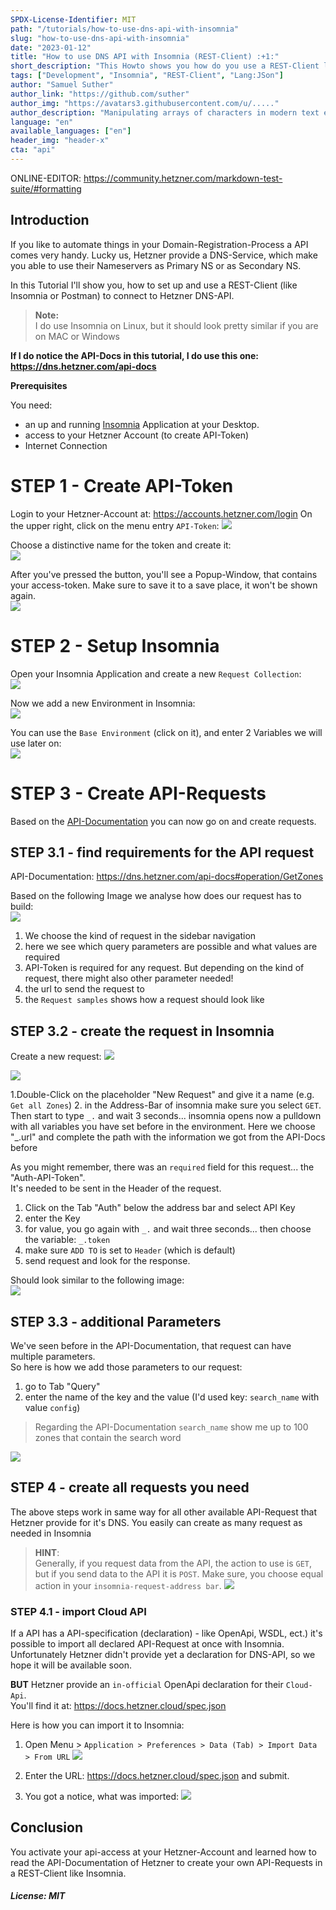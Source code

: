 ```yaml
---
SPDX-License-Identifier: MIT
path: "/tutorials/how-to-use-dns-api-with-insomnia"
slug: "how-to-use-dns-api-with-insomnia"
date: "2023-01-12"
title: "How to use DNS API with Insomnia (REST-Client) :+1:"
short_description: "This Howto shows you how do you use a REST-Client like `Insomnia` to work with the Hetzner DNS API"
tags: ["Development", "Insomnia", "REST-Client", "Lang:JSon"]
author: "Samuel Suther"
author_link: "https://github.com/suther"
author_img: "https://avatars3.githubusercontent.com/u/....."
author_description: "Manipulating arrays of characters in modern text editors that need more RAM than we used to fly to the moon. But it's super awesome..."
language: "en"
available_languages: ["en"]
header_img: "header-x"
cta: "api"
---
```



ONLINE-EDITOR: https://community.hetzner.com/markdown-test-suite/#formatting


## Introduction

If you like to automate things in your Domain-Registration-Process a API comes very handy. 
Lucky us, Hetzner provide a DNS-Service, which make you able to use their Nameservers as Primary NS or as Secondary NS.

In this Tutorial I'll show you, how to set up and use a REST-Client (like Insomnia or Postman) to connect to 
Hetzner DNS-API.

> **Note:**   
> I do use Insomnia on Linux, but it should look pretty similar if you are on MAC or Windows

**If I do notice the API-Docs in this tutorial, I do use this one: https://dns.hetzner.com/api-docs**


**Prerequisites**

You need:
* an up and running [Insomnia]() Application at your Desktop.
* access to your Hetzner Account (to create API-Token)
* Internet Connection


# STEP 1 - Create API-Token
Login to your Hetzner-Account at: https://accounts.hetzner.com/login
On the upper right, click on the menu entry `API-Token`: 
![](./images/hetzner_menu.jpg)

Choose a distinctive name for the token and create it:  
![](./images/create_access_token.jpg)

After you've pressed the button, you'll see a Popup-Window, that contains your access-token. 
Make sure to save it to a save place, it won't be shown again.  
![](./images/access_token_popup.jpg)

# STEP 2 - Setup Insomnia

Open your Insomnia Application and create a new `Request Collection`:  
![](./images/insomnia_newCollection.jpg)

Now we add a new Environment in Insomnia:  
![](./images/insomnia_environment.jpg)


You can use the `Base Environment` (click on it), and enter 2 Variables we will use later on:  
![](./images/insomnia_environment2.jpg)

# STEP 3 - Create API-Requests
Based on the [API-Documentation](https://dns.hetzner.com/api-docs) you can now go on and create requests.  

## STEP 3.1 - find requirements for the API request

API-Documentation: https://dns.hetzner.com/api-docs#operation/GetZones

Based on the following Image we analyse how does our request has to build:  
![](./images/api-docs_getallzones.jpg)

1. We choose the kind of request in the sidebar navigation
2. here we see which query parameters are possible and what values are required
3. API-Token is required for any request. But depending on the kind of request, there might also other parameter needed!
4. the url to send the request to
5. the `Request samples` shows how a request should look like 

## STEP 3.2 - create the request in Insomnia

Create a new request:
![](./images/ins_req_01.jpg)

![](./images/ins_req_02.jpg)

1.Double-Click on the placeholder "New Request" and give it a name (e.g. `Get all Zones`)
2. in the Address-Bar of insomnia make sure you select `GET`. Then start to type `_.` and wait 3 seconds... insomnia opens now a pulldown with all variables you have set before in the environment. Here we choose "_.url" and complete the path with the information we got from the API-Docs before

As you might remember, there was an `required` field for this request... the "Auth-API-Token".  
It's needed to be sent in the Header of the request. 

1. Click on the Tab "Auth" below the address bar and select API Key
2. enter the Key
3. for value, you go again with `_.` and wait three seconds... then choose the variable: `_.token`
4. make sure `ADD TO` is set to `Header` (which is default)
5. send request and look for the response. 

Should look similar to the following image:  
![](./images/ins_req_03.jpg)

## STEP 3.3 - additional Parameters
We've seen before in the API-Documentation, that request can have multiple parameters.  
So here is how we add those parameters to our request: 

1. go to Tab "Query"
2. enter the name of the key and the value (I'd used key: `search_name` with value `config`)
> Regarding the API-Documentation `search_name` show me up to 100 zones that contain the search word

![](./images/ins_req_04.jpg)


## STEP 4 - create all requests you need  
The above steps work in same way for all other available API-Request that Hetzner provide for it's DNS. 
You easily can create as many request as needed in Insomnia  

> **HINT**:  
> Generally, if you request data from the API, the action to use is `GET`, but if you send data to the API it is `POST`.
> Make sure, you choose equal action in your `insomnia-request-address bar`.
> ![](./images/hint_01.jpg)

### STEP 4.1 - import Cloud API
If a API has a API-specification (declaration) - like OpenApi, WSDL, ect.) it's possible to import all declared API-Request at once with Insomnia. 
Unfortunately Hetzner didn't provide yet a declaration for DNS-API, so we hope it will be available soon.  

**BUT** Hetzner provide an `in-official` OpenApi declaration for their `Cloud-Api`.  
You'll find it at: https://docs.hetzner.cloud/spec.json

Here is how you can import it to Insomnia:

1. Open Menu > `Application > Preferences > Data (Tab) > Import Data > From URL` ![](./images/ins_import_spec.jpg)

2. Enter the URL: https://docs.hetzner.cloud/spec.json and submit.
3. You got a notice, what was imported: ![](./images/ins_import_resume.jpg) 



## Conclusion

You activate your api-access at your Hetzner-Account and learned how to read the API-Documentation of Hetzner to
create your own API-Requests in a REST-Client like Insomnia.


##### License: MIT

<!--

Contributor's Certificate of Origin

By making a contribution to this project, I certify that:

(a) The contribution was created in whole or in part by me and I have
    the right to submit it under the license indicated in the file; or

(b) The contribution is based upon previous work that, to the best of my
    knowledge, is covered under an appropriate license and I have the
    right under that license to submit that work with modifications,
    whether created in whole or in part by me, under the same license
    (unless I am permitted to submit under a different license), as
    indicated in the file; or

(c) The contribution was provided directly to me by some other person
    who certified (a), (b) or (c) and I have not modified it.

(d) I understand and agree that this project and the contribution are
    public and that a record of the contribution (including all personal
    information I submit with it, including my sign-off) is maintained
    indefinitely and may be redistributed consistent with this project
    or the license(s) involved.

Signed-off-by: Samuel Suther <info@suther.de>

-->
